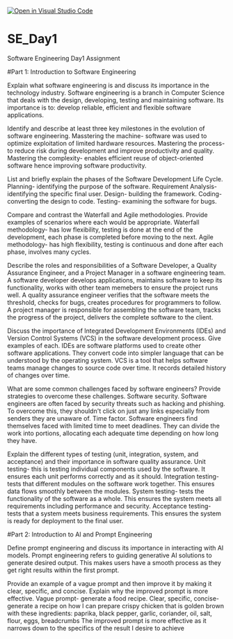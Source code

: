 [![Open in Visual Studio Code](https://classroom.github.com/assets/open-in-vscode-2e0aaae1b6195c2367325f4f02e2d04e9abb55f0b24a779b69b11b9e10269abc.svg)](https://classroom.github.com/online_ide?assignment_repo_id=18610328&assignment_repo_type=AssignmentRepo)
# SE_Day1
Software Engineering Day1 Assignment

#Part 1: Introduction to Software Engineering

Explain what software engineering is and discuss its importance in the technology industry.
Software engineering is a branch in Computer Science that deals with the design, developing, testing and maintaining software.
Its importance is to: develop reliable, efficient and flexible software applications.

Identify and describe at least three key milestones in the evolution of software engineering.
Masstering the machine- software was used to optimize exploitation of limited hardware resources.
Mastering the process- to reduce risk during development and improve productivity and quality.
Mastering the complexity- enables efficient reuse of object-oriented software hence improving software productivity.

List and briefly explain the phases of the Software Development Life Cycle.
Planning- identifying the purpose of the software.
Requirement Analysis- identifying the specific final user.
Design- building the framework.
Coding- converting the design to code.
Testing- examining the software for bugs.

Compare and contrast the Waterfall and Agile methodologies. Provide examples of scenarios where each would be appropriate.
Waterfall methodology- has low flexibility, testing is done at the end of the development, each phase is completed before moving to the next.
Agile methodology- has high flexibility, testing is continuous and done after each phase, involves many cycles.

Describe the roles and responsibilities of a Software Developer, a Quality Assurance Engineer, and a Project Manager in a software engineering team.
A software developer develops applications, maintains software to keep its functionality, works with other team memebers to ensure the project runs well. 
A quality assurance engineer verifies that the software meets the threshold, checks for bugs, creates procedures for programmers to follow.
A project manager is responsible for assembling the software team, tracks the progress of the project, delivers the complete software to the client.

Discuss the importance of Integrated Development Environments (IDEs) and Version Control Systems (VCS) in the software development process. Give examples of each.
IDEs are software platforms used to create other software applications. They convert code into simpler language that can be understood by the operating system.
VCS is a tool that helps software teams manage changes to source code over time. It records detailed history of changes over time.

What are some common challenges faced by software engineers? Provide strategies to overcome these challenges.
Software security. Software engineers are often faced by security threats such as hacking and phishing. To overcome this, they shouldn't click on just any links especially from senders they are unaware of.
Time factor. Software engineers find themselves faced with limited time to meet deadlines. They can divide the work into portions, allocating each adequate time depending on how long they have.

Explain the different types of testing (unit, integration, system, and acceptance) and their importance in software quality assurance.
Unit testing- this is testing individual components used by the software. It ensures each unit performs correctly and as it should.
Integration testing- tests that different modules on the software work together. This ensures data flows smoothly between the modules.
System testing- tests the functionality of the software as a whole. This ensures the system meets all requirements including performance and security.
Acceptance testing- tests that a system meets business requirements. This ensures the system is ready for deployment to the final user.

#Part 2: Introduction to AI and Prompt Engineering


Define prompt engineering and discuss its importance in interacting with AI models.
Prompt engineering refers to guiding generative AI solutions to generate desired output. This makes users have a smooth process as they get right results within the first prompt.

Provide an example of a vague prompt and then improve it by making it clear, specific, and concise. Explain why the improved prompt is more effective.
Vague prompt- generate a food recipe.
Clear, specific, concise- generate a recipe on how I can prepare crispy chicken that is golden brown with these ingredients: paprika, black pepper, garlic, coriander, oil, salt, flour, eggs, breadcrumbs
The improved prompt is more effective as it narrows down to the specifics of the result I desire to achieve
